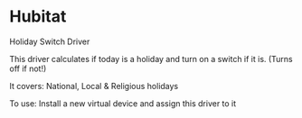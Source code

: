 # Hubitat

Holiday Switch Driver

This driver calculates if today is a holiday and turn on a switch if it is. (Turns off if not!)

It covers: National, Local & Religious holidays


To use: Install a new virtual device and assign this driver to it

